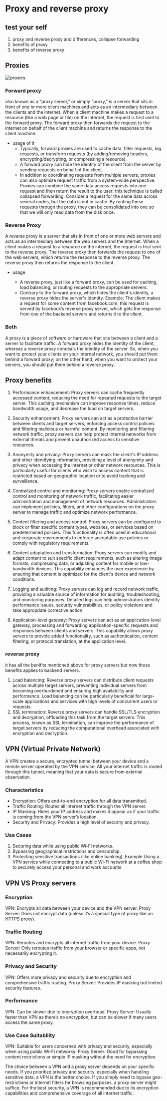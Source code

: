 # Proxy and reverse proxy
## test your self
1. proxy and reverse proxy and differences, collapse forwarding
2. benefits of proxy
3. benefits of reverse proxy

## Proxies
![proxies](/assets/images/proxies.png)
### Forward proxy
also known as a "proxy server," or simply "proxy," is a server that sits in front of one or more client machines and acts as an intermediary between the clients and the internet. When a client machine makes a request to a resource (like a web page or file) on the internet, the request is first sent to the forward proxy. The forward proxy then forwards the request to the internet on behalf of the client machine and returns the response to the client machine.

- usage of it
    - Typically, forward proxies are used to cache data, filter requests, log requests, or transform requests (by adding/removing headers, encrypting/decrypting, or compressing a resource).
    - A forward proxy can hide the identity of the client from the server by sending requests on behalf of the client.
    - In addition to coordinating requests from multiple servers, proxies can also optimize request traffic from a system-wide perspective. Proxies can combine the same data access requests into one request and then return the result to the user; this technique is called collapsed forwarding. Consider a request for the same data across several nodes, but the data is not in cache. By routing these requests through the proxy, they can be consolidated into one so that we will only read data from the disk once.

### Reverse Proxy
A reverse proxy is a server that sits in front of one or more web servers and acts as an intermediary between the web servers and the Internet. When a client makes a request to a resource on the internet, the request is first sent to the reverse proxy. The reverse proxy then forwards the request to one of the web servers, which returns the response to the reverse proxy. The reverse proxy then returns the response to the client.
- usage

    - A reverse proxy, just like a forward proxy, can be used for caching, load balancing, or routing requests to the appropriate servers.
    - Contrary to the forward proxy, which hides the client's identity, a reverse proxy hides the server's identity. Example: The client makes a request for some content from facebook.com; this request is served by facebook’s reverse proxy server, which gets the response from one of the backend servers and returns it to the client.
### Both
A proxy is a piece of software or hardware that sits between a client and a server to facilitate traffic. A forward proxy hides the identity of the client, whereas a reverse proxy conceals the identity of the server. So, when you want to protect your clients on your internal network, you should put them behind a forward proxy; on the other hand, when you want to protect your servers, you should put them behind a reverse proxy.

## Proxy benefits
1. Performance enhancement: Proxy servers can cache frequently accessed content, reducing the need for repeated requests to the target server. This caching mechanism can improve response times, reduce bandwidth usage, and decrease the load on target servers.

2. Security enhancement: Proxy servers can act as a protective barrier between clients and target servers, enforcing access control policies and filtering malicious or harmful content. By monitoring and filtering network traffic, proxy servers can help protect internal networks from external threats and prevent unauthorized access to sensitive resources.

3. Anonymity and privacy: Proxy servers can mask the client's IP address and other identifying information, providing a level of anonymity and privacy when accessing the internet or other network resources. This is particularly useful for clients who wish to access content that is restricted based on geographic location or to avoid tracking and surveillance.

4. Centralized control and monitoring: Proxy servers enable centralized control and monitoring of network traffic, facilitating easier administration and management of network resources. Administrators can implement policies, filters, and other configurations on the proxy server to manage traffic and optimize network performance.

5. Content filtering and access control: Proxy servers can be configured to block or filter specific content types, websites, or services based on predetermined policies. This functionality is often used in educational and corporate environments to enforce acceptable use policies or comply with regulatory requirements.

6. Content adaptation and transformation: Proxy servers can modify and adapt content to suit specific client requirements, such as altering image formats, compressing data, or adjusting content for mobile or low-bandwidth devices. This capability enhances the user experience by ensuring that content is optimized for the client's device and network conditions.

7. Logging and auditing: Proxy servers can log and record network traffic, providing a valuable source of information for auditing, troubleshooting, and monitoring purposes. Detailed logs can help administrators identify performance issues, security vulnerabilities, or policy violations and take appropriate corrective action.

8. Application-level gateway: Proxy servers can act as an application-level gateway, processing and forwarding application-specific requests and responses between clients and servers. This capability allows proxy servers to provide added functionality, such as authentication, content filtering, or protocol translation, at the application level.

### reverse proxy
it has all the benifits mentioned above for proxy servers but now those benefits applies to backend servers.
1. Load balancing: Reverse proxy servers can distribute client requests across multiple target servers, preventing individual servers from becoming overburdened and ensuring high availability and performance. Load balancing can be particularly beneficial for large-scale applications and services with high levels of concurrent users or requests.
2. SSL termination: Reverse proxy servers can handle SSL/TLS encryption and decryption, offloading this task from the target servers. This process, known as SSL termination, can improve the performance of target servers by reducing the computational overhead associated with encryption and decryption.

## VPN (Virtual Private Network)
A VPN creates a secure, encrypted tunnel between your device and a remote server operated by the VPN service. All your internet traffic is routed through this tunnel, meaning that your data is secure from external observation.
### Characteristics
- Encryption: Offers end-to-end encryption for all data transmitted.
- Traffic Routing: Routes all internet traffic through the VPN server.
- IP Masking: Hides your IP address and makes it appear as if your traffic is coming from the VPN server’s location.
- Security and Privacy: Provides a high level of security and privacy.
### Use Cases
1. Securing data while using public Wi-Fi networks.
2. Bypassing geographical restrictions and censorship.
3. Protecting sensitive transactions (like online banking).
Example
Using a VPN service while connecting to a public Wi-Fi network at a coffee shop to securely access your personal and work accounts.

## VPN VS Proxy servers
### Encryption
VPN: Encrypts all data between your device and the VPN server.
Proxy Server: Does not encrypt data (unless it’s a special type of proxy like an HTTPS proxy).
### Traffic Routing
VPN: Reroutes and encrypts all internet traffic from your device.
Proxy Server: Only reroutes traffic from your browser or specific apps, not necessarily encrypting it.
###  Privacy and Security
VPN: Offers more privacy and security due to encryption and comprehensive traffic routing.
Proxy Server: Provides IP masking but limited security features.
### Performance
VPN: Can be slower due to encryption overhead.
Proxy Server: Usually faster than VPN as there’s no encryption, but can be slower if many users access the same proxy.
### Use Case Suitability
VPN: Suitable for users concerned with privacy and security, especially when using public Wi-Fi networks.
Proxy Server: Good for bypassing content restrictions or simple IP masking without the need for encryption.

The choice between a VPN and a proxy server depends on your specific needs. If you prioritize privacy and security, especially when handling sensitive data, a VPN is the better choice. If you simply need to bypass geo-restrictions or internet filters for browsing purposes, a proxy server might suffice. For the best security, a VPN is recommended due to its encryption capabilities and comprehensive coverage of all internet traffic.